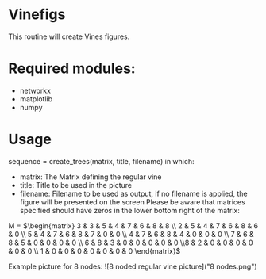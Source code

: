 # Vinefigs
This routine will create Vines figures. 

# Required modules:
- networkx
- matplotlib
- numpy

# Usage
sequence = create_trees(matrix, title, filename)
in which:
- matrix:    The Matrix defining the regular vine
- title:     Title to be used in the picture
- filename:  Filename to be used as output, if no filename is applied, the figure will be presented on the screen
Please be aware that matrices specified should have zeros in the lower bottom right of the matrix:

M = 
$`\begin{matrix} 3 & 3 & 5 & 4 & 7 & 6 & 8 & 8 \\ 2 & 5 & 4 & 7 & 6 & 8 & 6 & 0 \\ 5 & 4 & 7 & 6 & 8 & 7 & 0 & 0 \\ 4 & 7 & 6 & 8 & 4 & 0 & 0 & 0 \\ 7 & 6 & 8 & 5 & 0 & 0 & 0 & 0 \\ 6 & 8 & 3 & 0 & 0 & 0 & 0 & 0 \\8 & 2 & 0 & 0 & 0 & 0 & 0 & 0 \\ 1 & 0 & 0 & 0 & 0 & 0 & 0 & 0 \end{matrix}`$

Example picture for 8 nodes:
![8 noded regular vine picture]("8 nodes.png")